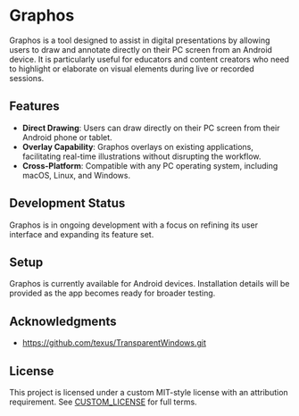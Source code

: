 # Graphos 

Graphos is a tool designed to assist in digital presentations by allowing users to draw and annotate directly on their PC screen from an Android device. It is particularly useful for educators and content creators who need to highlight or elaborate on visual elements during live or recorded sessions.

## Features

- **Direct Drawing**: Users can draw directly on their PC screen from their Android phone or tablet.
- **Overlay Capability**: Graphos overlays on existing applications, facilitating real-time illustrations without disrupting the workflow.
- **Cross-Platform**: Compatible with any PC operating system, including macOS, Linux, and Windows.

## Development Status

Graphos is in ongoing development with a focus on refining its user interface and expanding its feature set.

## Setup
Graphos is currently available for Android devices. Installation details will be provided as the app becomes ready for broader testing.

## Acknowledgments
- https://github.com/texus/TransparentWindows.git

## License

This project is licensed under a custom MIT-style license with an attribution requirement.
See [CUSTOM\_LICENSE](./LICENSE) for full terms.
